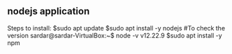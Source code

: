 ## nodejs application
Steps to install:
$sudo apt update
$sudo apt install -y nodejs
#To check the version
sardar@sardar-VirtualBox:~$ node -v
v12.22.9
$sudo apt install -y npm
